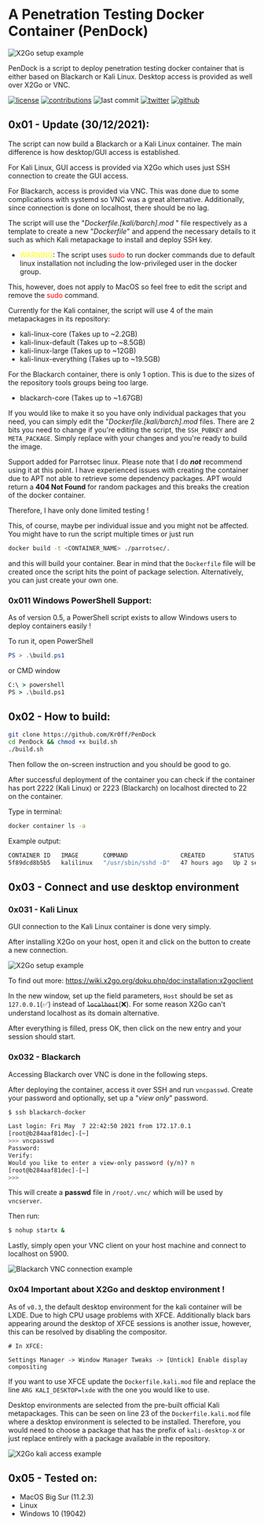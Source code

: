 # A Penetration Testing Docker Container (PenDock)

![X2Go setup example](pictures/ascii_logo.png)

PenDock is a script to deploy penetration testing docker container that is either based on Blackarch or Kali Linux. Desktop access is provided as well over X2Go or VNC.

[![license](https://img.shields.io/github/license/Kr0ff/PenDock)](https://opensource.org/licenses/MIT)
[![contributions](https://img.shields.io/badge/contribution-welcome-green)](https://github.com/Kr0ff/PenDock/issues)
![last commit](https://img.shields.io/github/last-commit/Kr0ff/PenDock?color=yellow&logo=Github)
[![twitter](https://img.shields.io/twitter/follow/CptXrat?style=social)](https://twitter.com/CptXrat)
[![github](https://img.shields.io/github/followers/Kr0ff?style=social)](https://github.com/Kr0ff)

## 0x01 - Update (30/12/2021):

The script can now build a Blackarch or a Kali Linux container. The main difference is how desktop/GUI access is established. 

For Kali Linux, GUI access is provided via X2Go which uses just SSH connection to create the GUI access.

For Blackarch, access is provided via VNC. This was done due to some complications with systemd so VNC was a great alternative. Additionally, since connection is done on localhost, there should be no lag.

The script will use the "*Dockerfile.[kali/barch].mod*
" file respectively as a template to create a new "*Dockerfile*" and append the necessary details to it such as which Kali metapackage to install and deploy SSH key.

- <span style="color: yellow">WARNING</span>: The script uses <span style="color: red">sudo</span> to run docker commands due to default linux installation not including the low-privileged user in the docker group.

This, however, does not apply to MacOS so feel free to edit the script and remove the <span style="color: red">sudo</span> command.

Currently for the Kali container, the script will use 4 of the main metapackages in its repository:

- kali-linux-core (Takes up to ~2.2GB)
- kali-linux-default (Takes up to ~8.5GB)
- kali-linux-large (Takes up to ~12GB)
- kali-linux-everything (Takes up to ~19.5GB)

For the Blackarch container, there is only 1 option. This is due to the sizes of the repository tools groups being too large.

- blackarch-core (Takes up to ~1.67GB)

If you would like to make it so you have only individual packages that you need, you can simply edit the "*Dockerfile.[kali/barch].mod* files.
There are 2 bits you need to change if you're editing the script, the `SSH_PUBKEY` and `META_PACKAGE`. Simply replace with your changes and you're ready to build the image.

Support added for Parrotsec linux. Please note that I do _**not**_ recommend using it at this point. I have experienced issues with creating the container due to APT not able to retrieve some dependency packages. APT would return a **404 Not Found** for random packages and this breaks the creation of the docker container. 

Therefore, I have only done limited testing !

This, of course, maybe per individual issue and you might not be affected. You might have to run the script multiple times or just run 

```bash
docker build -t <CONTAINER_NAME> ./parrotsec/.
```
and this will build your container. Bear in mind that the `Dockerfile` file will be created once the script hits the point of package selection. Alternatively, you can just create your own one.

### 0x011 Windows PowerShell Support:

As of version 0.5, a PowerShell script exists to allow Windows users to deploy containers easily !

To run it, open PowerShell 

```powershell
PS > .\build.ps1
```

or CMD window

```cmd
C:\ > powershell
PS > .\build.ps1
```

## 0x02 - How to build:

```bash
git clone https://github.com/Kr0ff/PenDock
cd PenDock && chmod +x build.sh
./build.sh
```

Then follow the on-screen instruction and you should be good to go. 

After successful deployment of the container you can check if the container has port 2222 (Kali Linux) or 2223 (Blackarch) on localhost directed to 22 on the container. 

Type in terminal:
```bash
docker container ls -a
```

Example output:

```bash
CONTAINER ID   IMAGE       COMMAND               CREATED        STATUS         PORTS                    NAMES
5f89dcd8b5b5   kalilinux   "/usr/sbin/sshd -D"   47 hours ago   Up 2 seconds   127.0.0.1:2222->22/tcp   kalilinux
```

## 0x03 - Connect and use desktop environment

### 0x031 - Kali Linux

GUI connection to the Kali Linux container is done very simply.

After installing X2Go on your host, open it and click on the button to create a new connection.

![X2Go setup example](pictures/setup_x2go.png)

To find out more: https://wiki.x2go.org/doku.php/doc:installation:x2goclient

In the new window, set up the field parameters, `Host` should be set as `127.0.0.1`(✅) instead of ~~`localhost`~~(❌). For some reason X2Go can't understand localhost as its domain alternative.

After everything is filled, press OK, then click on the new entry and your session should start.

### 0x032 - Blackarch

Accessing Blackarch over VNC is done in the following steps.

After deploying the container, access it over SSH and run `vncpasswd`. Create your password and optionally, set up a "*view only*" password.

```bash
$ ssh blackarch-docker

Last login: Fri May  7 22:42:50 2021 from 172.17.0.1
[root@b284aaf81dec]-[~]
>>> vncpasswd
Password:
Verify:
Would you like to enter a view-only password (y/n)? n
[root@b284aaf81dec]-[~]
>>>
```

This will create a **passwd** file in `/root/.vnc/` which will be used by `vncserver`.

Then run:

```bash
$ nohup startx &
```

Lastly, simply open your VNC client on your host machine and connect to localhost on 5900.

![Blackarch VNC connection example](pictures/blackarch_vnc_access.png)

### 0x04 Important about X2Go and desktop environment !

As of `v0.3`, the default desktop environment for the kali container will be LXDE. Due to high CPU usage problems with XFCE. 
Additionally black bars appearing around the desktop of XFCE sessions is another issue, however, this can be resolved by disabling the compositor.

```
# In XFCE:

Settings Manager -> Window Manager Tweaks -> [Untick] Enable display compositing
```

If you want to use XFCE update the `Dockerfile.kali.mod` file and replace the line `ARG KALI_DESKTOP=lxde` with the one you would like to use. 

Desktop environments are selected from the pre-built official Kali metapackages. This can be seen on line 23 of the `Dockerfile.kali.mod` file where a desktop environment is selected to be installed. Therefore, you would need to choose a package that has the prefix of `kali-desktop-X` or just replace entirely with a package available in the repository.

![X2Go kali access example](pictures/access_kali.png)

## 0x05 - Tested on:

- MacOS Big Sur (11.2.3)
- Linux
- Windows 10 (19042)
